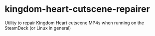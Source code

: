 # kingdom-heart-cutscene-repairer
Utility to repair Kingdom Heart cutscene MP4s when running on the SteamDeck (or Linux in general)
